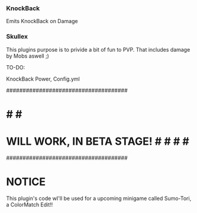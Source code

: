 ### KnockBack ###############################
Emits KnockBack on Damage
### Skullex ##################################

This plugins purpose is to privide a bit of fun to PVP. That includes damage by Mobs aswell ;)


TO-DO:

KnockBack Power, Config.yml


#####################################
#                                   #                                                                 #                                   #
#      WILL WORK, IN BETA STAGE!    #                    #                                   #                                                                                                  #                                   #
#####################################


# NOTICE

This plugin's code wI'll be used for a upcoming minigame called Sumo-Tori, a ColorMatch Edit!!
